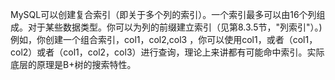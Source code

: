 MySQL可以创建复合索引（即关于多个列的索引）。一个索引最多可以由16个列组成。对于某些数据类型。你可以为列的前缀建立索引（见第8.3.5节，"列索引"）。)
例如，你创建一个组合索引，col1，col2,col3 ，你可以使用col1，或者（col1，col2）或者（col1，col2，col3）进行查询，理论上来讲都有可能命中索引。实际底层的原理是B+树的搜索特性。

